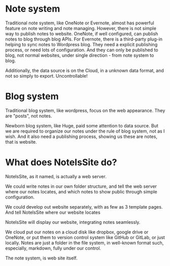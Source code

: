 # Note system

Traditional note system, like OneNote or Evernote, almost has powerful feature on note writing and note managing.
However, there is not simple way to publish notes to website.
OneNote, if well configured, can publish notes to blog through blog APIs. 
For Evernote, there is a third-party plug-in helping to sync notes to Wordpress blog.
They need a explicit publishing process, or need lots of configuration.
And they can only be published to blog, not normal websites, under single direction - from note system to blog.


Additionally, the data source is on the Cloud, in a unknown data format, and not so simply to export. Uncontrollable!

# Blog system

Traditional blog system, like wordpress, focus on the web appearance.
They are "posts", not notes.

Newborn blog system, like Huge, paid some attention to data source.
But we are required to organize our notes under the rule of blog system, not as I wish.
And it also need a publishing process, showing us these are notes, that is website.

# What does NoteIsSite do?

NoteIsSite, as it named, is actually a web server.

We could write notes in our own folder structure,
and tell the web server where our notes locates, and which notes to show public through simple configuration.

We could develop out website separately, with as few as 3 template pages.
And tell NoteIsSite where our website locates

NoteIsSite will display our website, integrating notes seamlessly.

We cloud put our notes on a cloud disk like dropbox, google drive or OneNote,
or put them to version control system like GitHub or GitLab, or just locally.
Notes are just a folder in the file system, in well-known format such, especially, markdown, fully under our control.

The note system, is web site itself.
